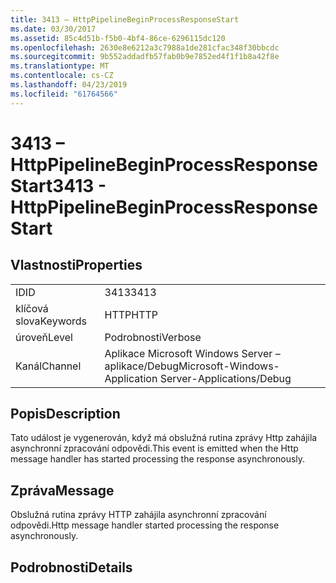 ```yaml
---
title: 3413 – HttpPipelineBeginProcessResponseStart
ms.date: 03/30/2017
ms.assetid: 85c4d51b-f5b0-4bf4-86ce-6296115dc120
ms.openlocfilehash: 2630e8e6212a3c7988a1de281cfac348f30bbcdc
ms.sourcegitcommit: 9b552addadfb57fab0b9e7852ed4f1f1b8a42f8e
ms.translationtype: MT
ms.contentlocale: cs-CZ
ms.lasthandoff: 04/23/2019
ms.locfileid: "61764566"
---
```

# <a name="3413---httppipelinebeginprocessresponsestart"></a><span data-ttu-id="f9e0b-102">3413 – HttpPipelineBeginProcessResponseStart</span><span class="sxs-lookup"><span data-stu-id="f9e0b-102">3413 - HttpPipelineBeginProcessResponseStart</span></span>
## <a name="properties"></a><span data-ttu-id="f9e0b-103">Vlastnosti</span><span class="sxs-lookup"><span data-stu-id="f9e0b-103">Properties</span></span>  
  
|||  
|-|-|  
|<span data-ttu-id="f9e0b-104">ID</span><span class="sxs-lookup"><span data-stu-id="f9e0b-104">ID</span></span>|<span data-ttu-id="f9e0b-105">3413</span><span class="sxs-lookup"><span data-stu-id="f9e0b-105">3413</span></span>|  
|<span data-ttu-id="f9e0b-106">klíčová slova</span><span class="sxs-lookup"><span data-stu-id="f9e0b-106">Keywords</span></span>|<span data-ttu-id="f9e0b-107">HTTP</span><span class="sxs-lookup"><span data-stu-id="f9e0b-107">HTTP</span></span>|  
|<span data-ttu-id="f9e0b-108">úroveň</span><span class="sxs-lookup"><span data-stu-id="f9e0b-108">Level</span></span>|<span data-ttu-id="f9e0b-109">Podrobnosti</span><span class="sxs-lookup"><span data-stu-id="f9e0b-109">Verbose</span></span>|  
|<span data-ttu-id="f9e0b-110">Kanál</span><span class="sxs-lookup"><span data-stu-id="f9e0b-110">Channel</span></span>|<span data-ttu-id="f9e0b-111">Aplikace Microsoft Windows Server – aplikace/Debug</span><span class="sxs-lookup"><span data-stu-id="f9e0b-111">Microsoft-Windows-Application Server-Applications/Debug</span></span>|  
  
## <a name="description"></a><span data-ttu-id="f9e0b-112">Popis</span><span class="sxs-lookup"><span data-stu-id="f9e0b-112">Description</span></span>  
 <span data-ttu-id="f9e0b-113">Tato událost je vygenerován, když má obslužná rutina zprávy Http zahájila asynchronní zpracování odpovědi.</span><span class="sxs-lookup"><span data-stu-id="f9e0b-113">This event is emitted when the Http message handler has started processing the response asynchronously.</span></span>  
  
## <a name="message"></a><span data-ttu-id="f9e0b-114">Zpráva</span><span class="sxs-lookup"><span data-stu-id="f9e0b-114">Message</span></span>  
 <span data-ttu-id="f9e0b-115">Obslužná rutina zprávy HTTP zahájila asynchronní zpracování odpovědi.</span><span class="sxs-lookup"><span data-stu-id="f9e0b-115">Http message handler started processing the response asynchronously.</span></span>  
  
## <a name="details"></a><span data-ttu-id="f9e0b-116">Podrobnosti</span><span class="sxs-lookup"><span data-stu-id="f9e0b-116">Details</span></span>
